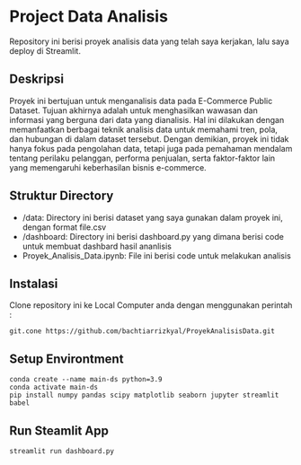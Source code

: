 # Project Data Analisis
Repository ini berisi proyek analisis data yang telah saya kerjakan, lalu saya deploy di Streamlit.
## Deskripsi
Proyek ini bertujuan untuk menganalisis data pada E-Commerce Public Dataset. Tujuan akhirnya adalah untuk menghasilkan wawasan dan informasi yang berguna dari data yang dianalisis. Hal ini dilakukan dengan memanfaatkan berbagai teknik analisis data untuk memahami tren, pola, dan hubungan di dalam dataset tersebut. Dengan demikian, proyek ini tidak hanya fokus pada pengolahan data, tetapi juga pada pemahaman mendalam tentang perilaku pelanggan, performa penjualan, serta faktor-faktor lain yang memengaruhi keberhasilan bisnis e-commerce.
## Struktur Directory
- /data: Directory ini berisi dataset yang saya gunakan dalam proyek ini, dengan format file.csv
- /dashboard: Directory ini berisi dashboard.py yang dimana berisi code untuk membuat dashbard hasil ananlisis
- Proyek_Analisis_Data.ipynb: File ini berisi code untuk melakukan analisis
## Instalasi
Clone repository ini ke Local Computer anda dengan menggunakan perintah :
```
git.cone https://github.com/bachtiarrizkyal/ProyekAnalisisData.git
```
## Setup Environtment
```
conda create --name main-ds python=3.9
conda activate main-ds
pip install numpy pandas scipy matplotlib seaborn jupyter streamlit babel
```
## Run Steamlit App
```
streamlit run dashboard.py
```
